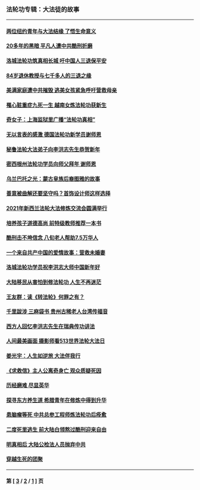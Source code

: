 ### 法轮功专辑：大法徒的故事
---
#### [两位纽约青年与大法结缘 了悟生命意义](../../pages/nf1147481/n14002785.md?09020430) 
#### [20多年的黑暗 平凡人遭中共酷刑折磨](../../pages/nf1147481/n13997976.md?09020430) 
#### [洛城法轮功筑真相长城 吁中国人三退保平安](../../pages/nf1147481/n13892471.md?09020430) 
#### [84岁退休教授与七千多人的三退之缘](../../pages/nf1147481/n13796650.md?09020430) 
#### [美满家庭遭中共摧毁 逃美女孩紧急呼吁营救母亲](../../pages/nf1147481/n13792859.md?09020430) 
#### [罹心脏重症九死一生 越南女炼法轮功获新生](../../pages/nf1147481/n13732766.md?09020430) 
#### [奇女子：上海监狱里广播“法轮功真相”](../../pages/nf1147481/n13726443.md?09020430) 
#### [无以言表的感激 德国法轮功新学员谢师恩](../../pages/nf1147481/n13543790.md?09020430) 
#### [秘鲁法轮大法弟子向李洪志先生恭贺新年](../../pages/nf1147481/n13540182.md?09020430) 
#### [密西根州法轮功学员向师父拜年 谢师恩](../../pages/nf1147481/n13538183.md?09020430) 
#### [乌兰巴托之光：蒙古皇族后裔图雅的故事](../../pages/nf1147481/n13155759.md?09020430) 
#### [善意被曲解还要坚守吗？首饰设计师这样选择](../../pages/nf1147481/n13077575.md?09020430) 
#### [2021年新西兰法轮大法修炼交流会圆满举行](../../pages/nf1147481/n13033149.md?09020430) 
#### [培养孩子道德高尚 前特级教师推荐一本书](../../pages/nf1147481/n12938640.md?09020430) 
#### [酷刑击不垮信念 八旬老人帮助7.5万华人](../../pages/nf1147481/n12880712.md?09020430) 
#### [一个来自共产中国的爱情故事：营救未婚妻](../../pages/nf1147481/n12778386.md?09020430) 
#### [洛城法轮功学员祝李洪志大师中国新年好](../../pages/nf1147481/n12724685.md?09020430) 
#### [大陆移民从害怕到修法轮功 人生不再迷茫](../../pages/nf1147481/n12414325.md?09020430) 
#### [王友群：读《转法轮》何罪之有？](../../pages/nf1147481/n12408647.md?09020430) 
#### [千里跋涉 三麻袋书 贵州古稀老人台湾传福音](../../pages/nf1147481/n12198750.md?09020430) 
#### [西方人回忆李洪志先生在瑞典传功讲法](../../pages/nf1147481/n12099607.md?09020430) 
#### [人间最美画面 摄影师看513世界法轮大法日](../../pages/nf1147481/n12094118.md?09020430) 
#### [姜光宇：人生如逆旅 大法伴我行](../../pages/nf1147481/n12088664.md?09020430) 
#### [《求救信》主人公离奇身亡 观众质疑死因](../../pages/nf1147481/n11845215.md?09020430) 
#### [历经磨难 尽显英华](../../pages/nf1147481/n11723297.md?09020430) 
#### [探寻东方养生道 希腊青年在修炼中得到升华](../../pages/nf1147481/n11494502.md?09020430) 
#### [患脑瘤等死 中共总参工程师炼法轮功后痊愈](../../pages/nf1147481/n11466682.md?09020430) 
#### [二度死里逃生 前大陆白领熬过酷刑迎来自由](../../pages/nf1147481/n11368594.md?09020430) 
#### [明真相后 大陆公检法人员抛弃中共](../../pages/nf1147481/n11358618.md?09020430) 
#### [穿越生死的团聚](../../pages/nf1147481/n11258922.md?09020430) 

---
#### 第 [ [3](./3.md?09020430) / [2](./2.md?09020430) / [1](./1.md?09020430) ] 页
